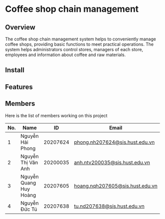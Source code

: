 # Coffee shop chain management

## Overview

The coffee shop chain management system helps to conveniently manage coffee shops, providing basic functions to meet practical operations. The system helps administrators control stores, managers of each store, employees and information about coffee and raw materials.

## Install

## Features

## Members
Here is the list of members working on this project

| No. | Name                   | ID       | Email                           |
|-----|------------------------|----------|---------------------------------|
| 1   | Nguyễn Hải Phong       | 20207624 | phong.nh207624@sis.hust.edu.vn  |
| 2   | Nguyễn Thị Vân Anh     | 20200035 | anh.ntv200035@sis.hust.edu.vn   |
| 3   | Nguyễn Quang Huy Hoàng | 20207605 | hoang.nqh207605@sis.hust.edu.vn |
| 4   | Nguyễn Đức Tú          | 20207638 | tu.nd207638@sis.hust.edu.vn     |